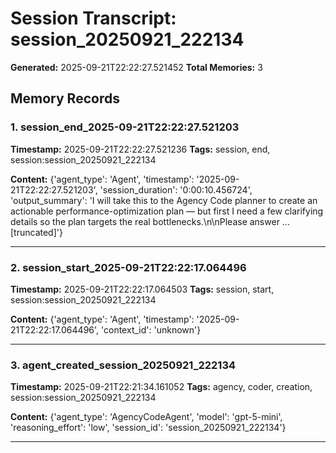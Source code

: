 # Session Transcript: session_20250921_222134

**Generated:** 2025-09-21T22:22:27.521452
**Total Memories:** 3

## Memory Records

### 1. session_end_2025-09-21T22:22:27.521203

**Timestamp:** 2025-09-21T22:22:27.521236
**Tags:** session, end, session:session_20250921_222134

**Content:** {'agent_type': 'Agent', 'timestamp': '2025-09-21T22:22:27.521203', 'session_duration': '0:00:10.456724', 'output_summary': 'I will take this to the Agency Code planner to create an actionable performance-optimization plan — but first I need a few clarifying details so the plan targets the real bottlenecks.\n\nPlease answer ...[truncated]'}

---

### 2. session_start_2025-09-21T22:22:17.064496

**Timestamp:** 2025-09-21T22:22:17.064503
**Tags:** session, start, session:session_20250921_222134

**Content:** {'agent_type': 'Agent', 'timestamp': '2025-09-21T22:22:17.064496', 'context_id': 'unknown'}

---

### 3. agent_created_session_20250921_222134

**Timestamp:** 2025-09-21T22:21:34.161052
**Tags:** agency, coder, creation, session:session_20250921_222134

**Content:** {'agent_type': 'AgencyCodeAgent', 'model': 'gpt-5-mini', 'reasoning_effort': 'low', 'session_id': 'session_20250921_222134'}

---

